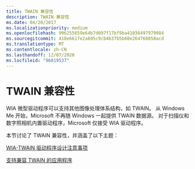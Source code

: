 ```yaml
---
title: TWAIN 兼容性
description: TWAIN 兼容性
ms.date: 04/20/2017
ms.localizationpriority: medium
ms.openlocfilehash: 996255659e64b7d097f17bf9ba41036497979984
ms.sourcegitcommit: 418e6617e2a695c9cb4b37b5b60e264760858acd
ms.translationtype: MT
ms.contentlocale: zh-CN
ms.lasthandoff: 12/07/2020
ms.locfileid: "96819537"
---
```

# <a name="twain-compatibility"></a>TWAIN 兼容性





WIA 微型驱动程序可以支持其他图像处理体系结构，如 TWAIN。 从 Windows Me 开始，Microsoft 不再随 Windows 一起提供 TWAIN 数据源。 对于扫描仪和数字照相机内置驱动程序，Microsoft 仅接受 WIA 驱动程序。

本节讨论了 TWAIN 兼容性，并涵盖了以下主题：

[WIA-TWAIN 驱动程序设计注意事项](wia-twain-driver-design-considerations.md)

[支持兼容 TWAIN 的应用程序](support-for-twain-compatible-applications.md)

 

 




